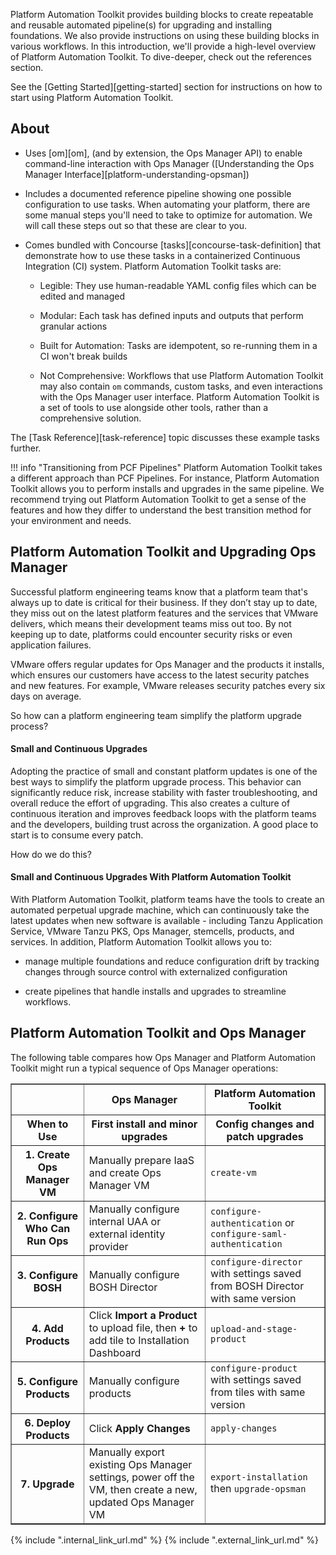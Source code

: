 Platform Automation Toolkit provides building blocks
to create repeatable and reusable automated pipeline(s)
for upgrading and installing foundations.
We also provide instructions on using these building blocks in various workflows.
In this introduction, we'll provide a high-level overview of Platform Automation Toolkit.
To dive-deeper, check out the references section.

See the [Getting Started][getting-started] section for instructions 
on how to start using Platform Automation Toolkit.

## About

* Uses [om][om],
  (and by extension, the Ops Manager API)
  to enable command-line interaction with Ops Manager
  ([Understanding the Ops Manager Interface][platform-understanding-opsman])

* Includes a documented reference pipeline
  showing one possible configuration to use tasks.
  When automating your platform,
  there are some manual steps you'll need to take to optimize for automation.
  We will call these steps out so that these are clear to you.

* Comes bundled with Concourse [tasks][concourse-task-definition]
  that demonstrate how to use these tasks
  in a containerized Continuous Integration (CI) system.
  Platform Automation Toolkit tasks are:

    * Legible: They use
      human-readable YAML config files which can be edited and managed

    * Modular: Each task has defined inputs and outputs
      that perform granular actions

    * Built for Automation: Tasks are idempotent,
      so re-running them in a CI won't break builds

    * Not Comprehensive: Workflows that use Platform Automation Toolkit
      may also contain `om` commands, custom tasks,
      and even interactions with the Ops Manager user interface.
      Platform Automation Toolkit is a set of tools to use alongside other tools,
      rather than a comprehensive solution.

The [Task Reference][task-reference] topic discusses these example tasks further.

!!! info "Transitioning from PCF Pipelines"
      Platform Automation Toolkit takes a different approach than PCF Pipelines.
      For instance, Platform Automation Toolkit allows you
      to perform installs and upgrades in the same pipeline.
      We recommend trying out Platform Automation Toolkit
      to get a sense of the features and how they differ
      to understand the best transition method for your environment and needs.

## Platform Automation Toolkit and Upgrading Ops Manager

Successful platform engineering teams know that a platform team
that's always up to date is critical for their business.
If they don’t stay up to date,
they miss out on the latest platform features and the services that VMware delivers,
which means their development teams miss out too.
By not keeping up to date,
platforms could encounter security risks or even application failures.

VMware offers regular updates for Ops Manager and the products it installs,
which ensures our customers have access to the latest security patches and new features.
For example, VMware releases security patches every six days on average.

So how can a platform engineering team simplify the platform upgrade process?

#### <a id=""></a> Small and Continuous Upgrades

Adopting the practice of small and constant platform updates
is one of the best ways to simplify the platform upgrade process.
This behavior can significantly reduce risk,
increase stability with faster troubleshooting,
and overall reduce the effort of upgrading.
This also creates a culture of continuous iteration
and improves feedback loops with the platform teams and the developers,
building trust across the organization.
A good place to start is to consume every patch.

How do we do this?

#### <a id=""></a> Small and Continuous Upgrades With Platform Automation Toolkit

With Platform Automation Toolkit,
platform teams have the tools to create an automated perpetual upgrade machine,
which can continuously take the latest updates when new software is available -
including Tanzu Application Service, VMware Tanzu PKS, Ops Manager, stemcells, products, and services.
In addition, Platform Automation Toolkit allows you to:

* manage multiple foundations and reduce configuration drift
  by tracking changes through source control with
  externalized configuration

* create pipelines that handle installs and upgrades to streamline workflows.

## Platform Automation Toolkit and Ops Manager

The following table compares how Ops Manager
and Platform Automation Toolkit might run a typical sequence of Ops Manager operations:

<table border="1">
  <tr>
    <th></th>
    <th>Ops Manager</th>
    <th>Platform Automation Toolkit</th>
  </tr><tr>
    <th>When to Use</th>
    <th>First install and minor upgrades</th>
    <th>Config changes and patch upgrades</th>
  </tr><tr>
    <th>1. Create Ops Manager VM</th>
    <td>Manually prepare IaaS and create Ops Manager VM</td>
    <td><code>create-vm</code></td>
  </tr><tr>
    <th>2. Configure Who Can Run Ops</th>
    <td>Manually configure internal UAA or external identity provider</td>
    <td><code>configure-authentication</code> or <code>configure-saml-authentication</code></td>
  </tr><tr>
    <th>3. Configure BOSH</th>
    <td>Manually configure BOSH Director</td>
    <td><code>configure-director</code> with settings saved from BOSH Director with same version</td>
  </tr><tr>
    <th>4. Add Products</th>
    <td>Click <strong>Import a Product</strong> to upload file, then <strong>+</strong> to add tile to Installation Dashboard</td>
    <td><code>upload-and-stage-product</code></td>
  </tr><tr>
    <th>5. Configure Products</th>
    <td>Manually configure products</td>
    <td><code>configure-product</code> with settings saved from tiles with same version</td>
  </tr><tr>
    <th>6. Deploy Products</th>
    <td>Click <strong>Apply Changes</strong></td>
    <td><code>apply-changes</code></td>
  </tr><tr>
    <th>7. Upgrade</th>
    <td>Manually export existing Ops Manager settings, power off the VM, then create a new, updated
    Ops Manager VM</td>
    <td><code>export-installation</code> then <code>upgrade-opsman</code></td>
  </tr>
</table>

{% include ".internal_link_url.md" %}
{% include ".external_link_url.md" %}
